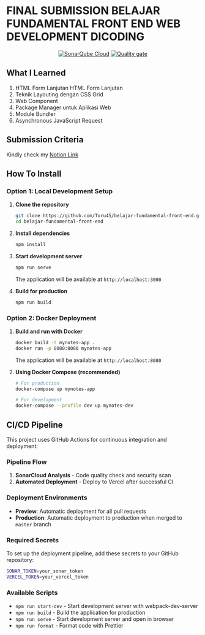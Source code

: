 # FINAL SUBMISSION BELAJAR FUNDAMENTAL FRONT END WEB DEVELOPMENT DICODING

<div align="center">

[![SonarQube Cloud](https://sonarcloud.io/images/project_badges/sonarcloud-light.svg)](https://sonarcloud.io/summary/new_code?id=Toru45_belajar-fundamental-front-end) [![Quality gate](https://sonarcloud.io/api/project_badges/quality_gate?project=Toru45_belajar-fundamental-front-end)](https://sonarcloud.io/summary/new_code?id=Toru45_belajar-fundamental-front-end)

</div>

## What I Learned
1. HTML Form Lanjutan HTML Form Lanjutan
2. Teknik Layouting dengan CSS Grid
3. Web Component
4. Package Manager untuk Aplikasi Web
5. Module Bundler
6. Asynchronous JavaScript Request

## Submission Criteria
Kindly check my [Notion Link](https://www.notion.so/Kriteria-Submission-Belajar-Fundamental-Front-End-Web-Development-223d83fecd52802fae1dde49749ece62?source=copy_link)

## How To Install

### Option 1: Local Development Setup

1. **Clone the repository**
   ```bash
   git clone https://github.com/Toru45/belajar-fundamental-front-end.git
   cd belajar-fundamental-front-end
   ```

2. **Install dependencies**
   ```bash
   npm install
   ```

3. **Start development server**
   ```bash
   npm run serve
   ```
   The application will be available at `http://localhost:3000`

4. **Build for production**
   ```bash
   npm run build
   ```

### Option 2: Docker Deployment

1. **Build and run with Docker**
   ```bash
   docker build -t mynotes-app .
   docker run -p 8080:8080 mynotes-app
   ```
   The application will be available at `http://localhost:8080`

2. **Using Docker Compose (recommended)**
   ```bash
   # For production
   docker-compose up mynotes-app
   
   # For development
   docker-compose --profile dev up mynotes-dev
   ```

## CI/CD Pipeline

This project uses GitHub Actions for continuous integration and deployment:

### Pipeline Flow
1. **SonarCloud Analysis** - Code quality check and security scan
2. **Automated Deployment** - Deploy to Vercel after successful CI

### Deployment Environments
- **Preview**: Automatic deployment for all pull requests
- **Production**: Automatic deployment to production when merged to `master` branch

### Required Secrets
To set up the deployment pipeline, add these secrets to your GitHub repository:

```bash
SONAR_TOKEN=your_sonar_token
VERCEL_TOKEN=your_vercel_token
```

### Available Scripts
- `npm run start-dev` - Start development server with webpack-dev-server
- `npm run build` - Build the application for production
- `npm run serve` - Start development server and open in browser
- `npm run format` - Format code with Prettier